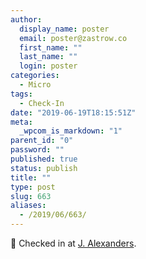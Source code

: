 ```yaml
---
author:
  display_name: poster
  email: poster@zastrow.co
  first_name: ""
  last_name: ""
  login: poster
categories:
  - Micro
tags:
  - Check-In
date: "2019-06-19T18:15:51Z"
meta:
  _wpcom_is_markdown: "1"
parent_id: "0"
password: ""
published: true
status: publish
title: ""
type: post
slug: 663
aliases:
  - /2019/06/663/
---
```

<p><span>📍</span> Checked in at  <a href="http://4sq.com/6zHdy0">J. Alexanders</a>.</p>
